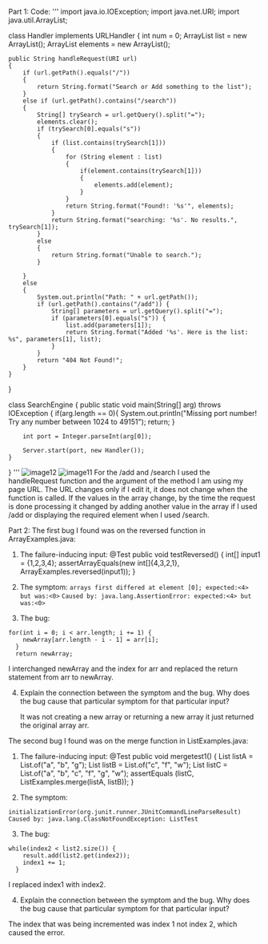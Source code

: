Part 1:
Code:
'''
import java.io.IOException;
import java.net.URI;
import java.util.ArrayList;

class Handler implements URLHandler 
{
    int num = 0;
    ArrayList<String> list = new ArrayList<String>();
    ArrayList<String> elements = new ArrayList<String>();

    public String handleRequest(URI url) 
    {
        if (url.getPath().equals("/")) 
        {
            return String.format("Search or Add something to the list");
        } 
        else if (url.getPath().contains("/search")) 
        {
            String[] trySearch = url.getQuery().split("=");
            elements.clear();
            if (trySearch[0].equals("s")) 
            {
                if (list.contains(trySearch[1])) 
                {
                    for (String element : list)
                    {
                        if(element.contains(trySearch[1])) 
                        {
                            elements.add(element);
                        }
                    }
                    return String.format("Found!: '%s'", elements);
                }
                return String.format("searching: '%s'. No results.", trySearch[1]);
            }
            else 
            {
                return String.format("Unable to search.");
            }

        } 
        else 
        {
            System.out.println("Path: " + url.getPath());
            if (url.getPath().contains("/add")) {
                String[] parameters = url.getQuery().split("=");
                if (parameters[0].equals("s")) {
                    list.add(parameters[1]);
                    return String.format("Added '%s'. Here is the list: %s", parameters[1], list);
                }
            }
            return "404 Not Found!";
        }
    }
}

class SearchEngine {
    public static void main(String[] arg) throws IOException 
    {
        if(arg.length == 0){
            System.out.println("Missing port number! Try any number between 1024 to 49151");
            return;
        }

        int port = Integer.parseInt(arg[0]);

        Server.start(port, new Handler());
    }
}
'''
![image12](https://user-images.githubusercontent.com/114322700/195967760-371840aa-00de-416d-94d9-7b921909e262.png)
![image11](https://user-images.githubusercontent.com/114322700/195967937-1b077cce-3cb8-41ec-b74d-89ce08b2d45f.png)
For the /add and /search I used the handleRequest function and the argument of the method I am using my page URL. The URL changes only if I edit it, it does not change when the function is called. If the values in the array change, by the time the request is done processing it changed by adding another value in the array if I used /add or displaying the required element when I used /search.

Part 2:
The first bug I found was on the reversed function in ArrayExamples.java:

1. The failure-inducing input: 
@Test
  public void testReversed() {
    int[] input1 = {1,2,3,4};
    assertArrayEquals(new int[]{4,3,2,1}, ArrayExamples.reversed(input1));
  }

 2. The symptom: 
 `arrays first differed at element [0]; expected:<4> but was:<0>`
 `Caused by: java.lang.AssertionError: expected:<4> but was:<0>`

 3. The bug:
  ```
  for(int i = 0; i < arr.length; i += 1) {
      newArray[arr.length - i - 1] = arr[i];
    }
    return newArray;
  ```
  I interchanged newArray and the index for arr and replaced the return statement from arr to newArray.
  
  4. Explain the connection between the symptom and the bug. Why does the bug cause that particular symptom for that particular input?
     
     It was not creating a new array or returning a new array it just returned the original array arr.
  
  The second bug I found was on the merge function in ListExamples.java:
   
  1. The failure-inducing input:
  @Test
       public void mergetest1()
       {
           List<String> listA =  List.of("a", "b", "g");
           List<String> listB =  List.of("c", "f", "w");
           List<String> listC =  List.of("a", "b", "c", "f", "g", "w");
           assertEquals (listC, ListExamples.merge(listA, listB));
       }
  
  2. The symptom:
  
  `initializationError(org.junit.runner.JUnitCommandLineParseResult)`
  `Caused by: java.lang.ClassNotFoundException: ListTest`
  
  3. The bug:
  ```
  while(index2 < list2.size()) {
      result.add(list2.get(index2));
      index1 += 1;
    }                            
  ```
  I replaced index1 with index2.
  
  4. Explain the connection between the symptom and the bug. Why does the bug cause that particular symptom for that particular input?
  
  The index that was being incremented was index 1 not index 2, which caused the error.
  

